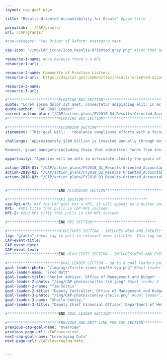 ```yaml
---
layout: cap-goal-page

title: "Results-Oriented Accountability for Grants" #page title

permalink: ../CAP/grants/
url: /CAP/grants/

#cap-category: "Key Driver of Reform" #category text

cap-icon: "/img/CAP_icons/Icon_Results-Oriented_gray.png" #icon that appears next to title

resource-1-name: #n/a because there's a KPI
resource-1-url:

resource-2-name: Community of Practice Listserv
resource-2-url:  https://digital.gov/communities/results-oriented-accountability-for-grants/

resource-3-name:
resource-3-url:

#***********************FLOATING BOX SECTION*****************************
quote: "Lorem ipsum dolor sit amet, consectetur adipiscing elit. In ac velit et neque tincidunt sagittis. Aliquam eget lacinia sapien." #appears in the gray text box
quote-author: "CAP Goal Leader"
current-action-plan: "/CAP/action_plans/FY2018_Q4_Results-Oriented_Accountability_for_Grants.pdf"
#***********************FLOATING BOX SECTION*****************************

#***********************ACCORDION SECTION*****************************
statement: "This goal will:   rebalance compliance efforts with a focus on results for the American taxpayer; standardize grant reporting data and improve data collection in ways that will increase efficiency, promote evaluation, reduce reporting burden, and benefit the American taxpayer; measure progress and share lessons learned and best practices to inform future efforts, and support innovation to achieve results." #first accordion text

challenge: "Approximately $700 billion is invested annually through more than 1,800 diverse Federal grant programs listed on CFDA.gov.1 These funds support activities that touch every American, such as medical research, education, transportation infrastructure, workforce initiatives, economic development, and services for veterans.

However, grant managers—including those that administer funds from inside the Federal Government and those from external organizations that receive Federal funds—report spending 40% of their time using antiquated processes to monitor compliance instead of data and analytics to monitor results.2 The organizations that receive Federal grant funds—from states, localities, and tribes to schools to non-profits—report that this current management framework is overly burdensome and takes away from the missions they are working to deliver. For instance principal investigators of research grants estimate that they spend, on average, 42% of their time meeting requirements 3 —including those associated with pre-and post-award administration and preparation of proposals and reports—rather than conducting active research." #second accordion text

opportunity: "Agencies will be able to articulate clearly the goals of grant programs and the results of Federal investments. Recipients and agencies spend less time on administrative compliance and more effort is put into achieving and reporting program results. " #third accordion text

action-2018-Q1: "/CAP/action_plans/FY2018_Q1_Results-Oriented_Accountability_for_Grants.pdf"
action-2018-Q2: "/CAP/action_plans/FY2018_Q2_Results-Oriented_Accountability_for_Grants.pdf"
action-2018-Q3: "/CAP/action_plans/FY2018_Q3_Results-Oriented_Accountability_for_Grants.pdf"


#***********************END ACCORDION SECTION*****************************

#***********************KPI SECTION*****************************
cap-kpi-url: #if the CAP goal has a KPI, it will appear as a button under the title. The button links to the KPI accordion section
KPI:  #KPI title that pulls in CAP-KPI include
KPI-2: #2nd KPI title that pulls in CAP-KPI include

#***********************END KPI SECTION*****************************

#***********************HIGHLIGHTS SECTION - INCLUDES NEWS AND EVENTS*****************************
tag: "grants" #news tag to pull in relevant news articles. This tag needs to be included in the "post" front matter
CAP-event-title:
CAP-event-date:
CAP-event-text:
#***********************END HIGHLIGHTS SECTION - INCLUDES NEWS AND EVENTS*****************************

#************************GOAL LEADER SECTION - up to 6 goal leaders possible by creating up to 6 sections below***************************
goal-leader-photo: "/img/agr/Circle-icons-profle.svg.png" #Goal leader 1
goal-leader-name: "Fred Nutt"
goal-leader-title: "Senior Advisor, Office of Management and Budget"
goal-leader-2-photo: "/img/CAP-photos/soltis-tim.jpeg" #Goal leader 2
goal-leader-2-name: "Tim Soltis"
goal-leader-2-title: "Deputy Controller, Office of Management and Budget"
goal-leader-3-photo: "/img/CAP-photos/conley-sheila.png" #Goal leader 2
goal-leader-3-name: "Sheila Conley,"
goal-leader-3-title: "Deputy Chief Financial Officer, Department of Health and Human Services"

#***********************END GOAL LEADER SECTION*****************************8

#***********************PREVIOUS AND NEXT LINK FOR TOP SECTION*****************************8
previous-cap-goal-name: "Overview"
previous-page-url: /CAP/overview/
next-cap-goal-name: "Leveraging Data"
next-page-url: /CAP/leveraging-data


---  
```

